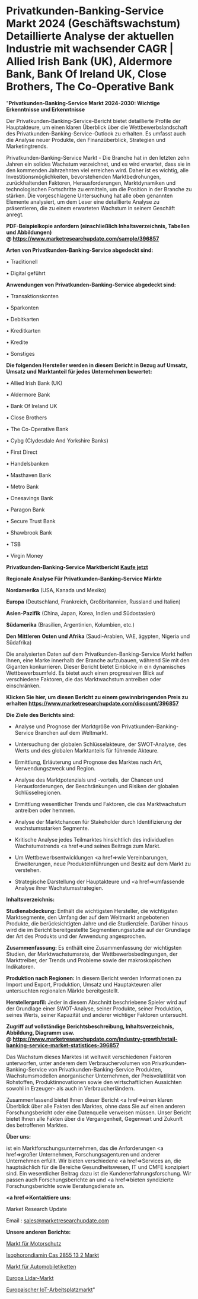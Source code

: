 # Privatkunden-Banking-Service Markt 2024 (Geschäftswachstum) Detaillierte Analyse der aktuellen Industrie mit wachsender CAGR | Allied Irish Bank (UK), Aldermore Bank, Bank Of Ireland UK, Close Brothers, The Co-Operative Bank

"<strong>Privatkunden-Banking-Service Markt 2024-2030: Wichtige Erkenntnisse und Erkenntnisse</strong>

Der Privatkunden-Banking-Service-Bericht bietet detaillierte Profile der Hauptakteure, um einen klaren Überblick über die Wettbewerbslandschaft des Privatkunden-Banking-Service-Outlook zu erhalten. Es umfasst auch die Analyse neuer Produkte, den Finanzüberblick, Strategien und Marketingtrends.

Privatkunden-Banking-Service Markt - Die Branche hat in den letzten zehn Jahren ein solides Wachstum verzeichnet, und es wird erwartet, dass sie in den kommenden Jahrzehnten viel erreichen wird. Daher ist es wichtig, alle Investitionsmöglichkeiten, bevorstehenden Marktbedrohungen, zurückhaltenden Faktoren, Herausforderungen, Marktdynamiken und technologischen Fortschritte zu ermitteln, um die Position in der Branche zu stärken. Die vorgeschlagene Untersuchung hat alle oben genannten Elemente analysiert, um dem Leser eine detaillierte Analyse zu präsentieren, die zu einem erwarteten Wachstum in seinem Geschäft anregt.

<strong><b>PDF-Beispielkopie anfordern (einschließlich Inhaltsverzeichnis, Tabellen und Abbildungen) @ </b></strong><strong><a href=https://www.marketresearchupdate.com/sample/396857><strong>https://www.marketresearchupdate.com/sample/396857</u></a></strong></strong>

<strong>Arten von Privatkunden-Banking-Service abgedeckt sind:</strong>

• Traditionell

• Digital geführt

<strong>Anwendungen von Privatkunden-Banking-Service abgedeckt sind:</strong>

• Transaktionskonten

• Sparkonten

• Debitkarten

• Kreditkarten

• Kredite

• Sonstiges

<strong>Die folgenden Hersteller werden in diesem Bericht in Bezug auf Umsatz, Umsatz und Marktanteil für jedes Unternehmen bewertet:</strong>

• Allied Irish Bank (UK)

• Aldermore Bank

• Bank Of Ireland UK

• Close Brothers

• The Co-Operative Bank

• Cybg (Clydesdale And Yorkshire Banks)

• First Direct

• Handelsbanken

• Masthaven Bank

• Metro Bank

• Onesavings Bank

• Paragon Bank

• Secure Trust Bank

• Shawbrook Bank

• TSB

• Virgin Money

<strong>Privatkunden-Banking-Service Marktbericht <a href=https://www.marketresearchupdate.com/buynow/396857>Kaufe jetzt</a></strong>

<strong>Regionale Analyse Für Privatkunden-Banking-Service Märkte</strong>

<strong>Nordamerika</strong> (USA, Kanada und Mexiko)

<strong>Europa</strong> (Deutschland, Frankreich, Großbritannien, Russland und Italien)

<strong>Asien-Pazifik</strong> (China, Japan, Korea, Indien und Südostasien)

<strong>Südamerika</strong> (Brasilien, Argentinien, Kolumbien, etc.)

<strong>Den Mittleren</strong> <strong>Osten und Afrika</strong> (Saudi-Arabien, VAE, ägypten, Nigeria und Südafrika)

Die analysierten Daten auf dem Privatkunden-Banking-Service Markt helfen Ihnen, eine Marke innerhalb der Branche aufzubauen, während Sie mit den Giganten konkurrieren. Dieser Bericht bietet Einblicke in ein dynamisches Wettbewerbsumfeld. Es bietet auch einen progressiven Blick auf verschiedene Faktoren, die das Marktwachstum antreiben oder einschränken.

<strong>Klicken Sie hier, um diesen Bericht zu einem gewinnbringenden Preis zu erhalten
</strong><strong><a href=https://www.marketresearchupdate.com/discount/396857>https://www.marketresearchupdate.com/discount/396857</b></u></strong></a>

<strong>Die Ziele des Berichts sind:</strong>

- Analyse und Prognose der Marktgröße von Privatkunden-Banking-Service Branchen auf dem Weltmarkt.

- Untersuchung der globalen Schlüsselakteure, der SWOT-Analyse, des Werts und des globalen Marktanteils für führende Akteure.

- Ermittlung, Erläuterung und Prognose des Marktes nach Art, Verwendungszweck und Region.

- Analyse des Marktpotenzials und -vorteils, der Chancen und Herausforderungen, der Beschränkungen und Risiken der globalen Schlüsselregionen.

- Ermittlung wesentlicher Trends und Faktoren, die das Marktwachstum antreiben oder hemmen.

- Analyse der Marktchancen für Stakeholder durch Identifizierung der wachstumsstarken Segmente.

- Kritische Analyse jedes Teilmarktes hinsichtlich des individuellen Wachstumstrends <a href=>und</a> seines Beitrags zum Markt.

- Um Wettbewerbsentwicklungen <a href=>wie</a> Vereinbarungen, Erweiterungen, neue Produkteinführungen und Besitz auf dem Markt zu verstehen.

- Strategische Darstellung der Hauptakteure und <a href=>umfas</a>sende Analyse ihrer Wachstumsstrategien.

<strong>Inhaltsverzeichnis:</strong>

<strong>Studienabdeckung:</strong> Enthält die wichtigsten Hersteller, die wichtigsten Marktsegmente, den Umfang der auf dem Weltmarkt angebotenen Produkte, die berücksichtigten Jahre und die Studienziele. Darüber hinaus wird die im Bericht bereitgestellte Segmentierungsstudie auf der Grundlage der Art des Produkts und der Anwendung angesprochen.

<strong>Zusammenfassung:</strong> Es enthält eine Zusammenfassung der wichtigsten Studien, der Marktwachstumsrate, der Wettbewerbsbedingungen, der Markttreiber, der Trends und Probleme sowie der makroskopischen Indikatoren.

<strong>Produktion nach Regionen:</strong> In diesem Bericht werden Informationen zu Import und Export, Produktion, Umsatz und Hauptakteuren aller untersuchten regionalen Märkte bereitgestellt.

<strong>Herstellerprofil:</strong> Jeder in diesem Abschnitt beschriebene Spieler wird auf der Grundlage einer SWOT-Analyse, seiner Produkte, seiner Produktion, seines Werts, seiner Kapazität und anderer wichtiger Faktoren untersucht.

<strong><b>Zugriff auf vollständige Berichtsbeschreibung, Inhaltsverzeichnis, Abbildung, Diagramm usw. @ </b></strong><strong><a href=https://www.marketresearchupdate.com/industry-growth/retail-banking-service-market-statistices-396857>https://www.marketresearchupdate.com/industry-growth/retail-banking-service-market-statistices-396857</a></strong>

Das Wachstum dieses Marktes ist weltweit verschiedenen Faktoren unterworfen, unter anderem dem Verbrauchervolumen von Privatkunden-Banking-Service von Privatkunden-Banking-Service Produkten, Wachstumsmodellen anorganischer Unternehmen, der Preisvolatilität von Rohstoffen, Produktinnovationen sowie den wirtschaftlichen Aussichten sowohl in Erzeuger- als auch in Verbraucherländern.

Zusammenfassend bietet Ihnen dieser Bericht <a href=>einen</a> klaren Überblick über alle Fakten des Marktes, ohne dass Sie auf einen anderen Forschungsbericht oder eine Datenquelle verweisen müssen. Unser Bericht bietet Ihnen alle Fakten über die Vergangenheit, Gegenwart und Zukunft des betroffenen Marktes.

<strong>Über uns:</strong>

 ist ein Marktforschungsunternehmen, das die Anforderungen <a href=>großer</a> Unternehmen, Forschungsagenturen und anderer Unternehmen erfüllt. Wir bieten verschiedene <a href=>Services</a> an, die hauptsächlich für die Bereiche Gesundheitswesen, IT und CMFE konzipiert sind. Ein wesentlicher Beitrag dazu ist die Kundenerfahrungsforschung. Wir passen auch Forschungsberichte an und <a href=>bieten</a> syndizierte Forschungsberichte sowie Beratungsdienste an.

<strong><a href=>Kontaktiere uns:</a></strong>

Market Research Update

Email : sales@marketresearchupdate.com

<strong>Unsere anderen Berichte:</strong>

<a href=https://www.linkedin.com/pulse/motor-protection-market-growth-possibilities>Markt für Motorschutz</a>

<a href=https://www.linkedin.com/pulse/isophorondiamine-cas-2855-13-2-market-size-emerging>Isophorondiamin Cas 2855 13 2 Markt</a>

<a href=https://www.linkedin.com/pulse/automotive-label-market-research-report-reveals>Markt für Automobiletiketten</a>

<a href=https://www.linkedin.com/pulse/europe-lidar-market-2023-pointing-capture-largest-growth>Europa Lidar-Markt</a>

<a href=https://www.linkedin.com/pulse/europe-iot-workplace-market-2023-data-analysis-1zbef/>Europaischer IoT-Arbeitsplatzmarkt</a>"
